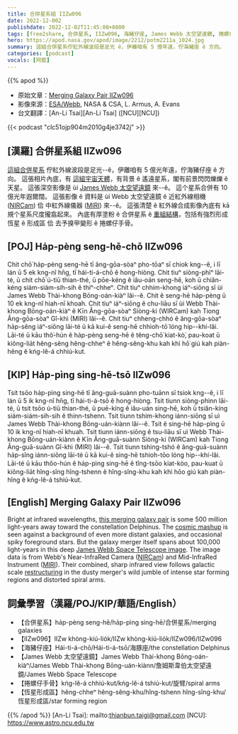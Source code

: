 ```yaml
---
title: 合併星系組 IIZw096
date: 2022-12-002
publishdate: 2022-12-02T11:45:00+0800
tags: [free2share, 合併星系, IIZw096, 海豬仔座, James Webb 太空望遠鏡, 捲螺仔手骨, 恆星形成區]
hero: https://apod.nasa.gov/apod/image/2212/potm2211a_1024.jpg
summary: 這組合併星系佇紅外線波段是足光 ê，伊離咱有 5 億年遠，佇海豬座 ê 方向。
categories: [podcast]
vocals: [阿錕]
---
```


{{% apod %}}

- 原始文章：[Merging Galaxy Pair IIZw096](https://apod.nasa.gov/apod/ap221202.html)
- 影像來源：[ESA/Webb](https://esawebb.org/), NASA & CSA, L. Armus, A. Evans
- 台文翻譯：[An-Li Tsai][An-Li Tsai] ([NCU][NCU])

{{< podcast "clc51ojp904m2010g4je3742j" >}}

## [漢羅] 合併星系組 IIZw096
[這組合併星系][this merging galaxy pair] 佇紅外線波段是足光--ê，伊離咱有 5 億光年遠，佇海豬仔座 ê 方向。 
這張相片內底，有 [這組宇宙天體][cosmic mashup]，有背景 ê 遙遠星系，閣有前景閃閃爍爍 ê 天星。
這張深空影像是 ùi [James Webb 太空望遠鏡][James Webb Space Telescope image] 來--ê。
這个星系合併有 10 億光年遐爾闊。
這張影像 ê 資料是 ùi Webb 太空望遠鏡 ê 近紅外線相機 ([NIRCam][NIRCam]) 佮 中紅外線儀器 ([MIRI][MIRI]) 來--ê。
這張清楚 ê 紅外線合成影像內底有 kā 規个星系尺度攏翕起來。
內底有厚塗粉 ê 合併星系 ê [重組結構][restructuring]，包括有強烈形成恆星 ê 形成區 佮 去予搝甲變形 ê 捲螺仔手骨。

## [POJ] Ha̍p-pèng seng-hē-chō IIZw096
Chit chō͘ ha̍p-pèng seng-hē tī âng-gōa-sòaⁿ pho-tōaⁿ sī chiok kng--ê, i lī lán ū 5 ek kng-nî hn̄g, tī hái-ti-á-chō ê hong-hiòng.
Chit tiuⁿ siòng-phìⁿ lāi-té, ū chit chō͘ ú-tiū thian-thé, ū pōe-kéng ê iâu-oán seng-hē, koh ū chiân-kéng siám-siám-sih-sih ê thiⁿ-chheⁿ.
Chit tiuⁿ chhim-khong iáⁿ-siōng sī ùi James Webb Thài-khong Bōng-oán-kiàⁿ lâi--ê.
Chit ê seng-hē ha̍p-pèng ū 10 ek kng-nî hiah-nī khoah.
Chit tiuⁿ iáⁿ-siōng ê chu-liāu sī ùi Webb Thài-khong Bōng-oán-kiàⁿ ê Kīn Âng-gōa-sòaⁿ Siòng-ki (WIRCam) kah Tiong Âng-gōa-sòaⁿ Gî-khì (MIRI) lâi--ê.
Chit tiuⁿ chheng-chhó ê âng-gōa-sòaⁿ ha̍p-sêng iáⁿ-siōng lāi-té ū kā kui-ê seng-hē chhioh-tō͘ lóng hip--khí-lâi.
Lāi-té ū kāu thô͘-hún ê ha̍p-pèng seng-hē ê têng-chō͘ kiat-kò͘, pau-koat ū kiông-lia̍t hêng-sêng hêng-chheⁿ ê hêng-sêng-khu kah khì hō͘ giú kah piàn-hêng ê kńg-lê-á chhiú-kut.


## [KIP] Ha̍p-pìng sing-hē-tsō IIZw096
Tsit tsōo ha̍p-pìng sing-hē tī âng-guā-suànn pho-tuānn sī tsiok kng--ê, i lī lán ū 5 ik kng-nî hn̄g, tī hái-ti-á-tsō ê hong-hiòng.
Tsit tiunn siòng-phìnn lāi-té, ū tsit tsōo ú-tiū thian-thé, ū puē-kíng ê iâu-uán sing-hē, koh ū tsiân-kíng siám-siám-sih-sih ê thinn-tshenn.
Tsit tiunn tshim-khong iánn-siōng sī uì James Webb Thài-khong Bōng-uán-kiànn lâi--ê.
Tsit ê sing-hē ha̍p-pìng ū 10 ik kng-nî hiah-nī khuah.
Tsit tiunn iánn-siōng ê tsu-liāu sī uì Webb Thài-khong Bōng-uán-kiànn ê Kīn Âng-guā-suànn Siòng-ki (WIRCam) kah Tiong Âng-guā-suànn Gî-khì (MIRI) lâi--ê.
Tsit tiunn tshing-tshó ê âng-guā-suànn ha̍p-sîng iánn-siōng lāi-té ū kā kui-ê sing-hē tshioh-tōo lóng hip--khí-lâi.
Lāi-té ū kāu thôo-hún ê ha̍p-pìng sing-hē ê tîng-tsōo kiat-kòo, pau-kuat ū kiông-lia̍t hîng-sîng hîng-tshenn ê hîng-sîng-khu kah khì hōo giú kah piàn-hîng ê kńg-lê-á tshiú-kut.

## [English] Merging Galaxy Pair IIZw096
Bright at infrared wavelengths, [this merging galaxy pair][this merging galaxy pair] is some 500 million light-years away toward the constellation Delphinus.
The [cosmic mashup][cosmic mashup] is seen against a background of even more distant galaxies, and occasional spiky foreground stars.
But the galaxy merger itself spans about 100,000 light-years in this deep [James Webb Space Telescope image][James Webb Space Telescope image].
The image data is from Webb's Near-InfraRed Camera ([NIRCam][NIRCam]) and Mid-InfraRed Instrument ([MIRI][MIRI]).
Their combined, sharp infrared view follows galactic scale [restructuring][restructuring] in the dusty merger's wild jumble of intense star forming regions and distorted spiral arms.

     
## 詞彙學習（漢羅/POJ/KIP/華語/English）
- 【合併星系】ha̍p-pèng seng-hē/ha̍p-pìng sing-hē/合併星系/merging galaxies
- 【IIZw096】IIZw khòng-kiú-lio̍k/IIZw khòng-kiú-lio̍k/IIZw096/IIZw096
- 【海豬仔座】Hái-ti-á-chō/Hái-ti-á-tsō/海豚座/the constellation Delphinus
- 【James Webb 太空望遠鏡】James Webb Thài-khong Bōng-oán-kiàⁿ/James Webb Thài-khong Bōng-uán-kiànn/詹姆斯韋伯太空望遠鏡/James Webb Space Telescope
- 【捲螺仔手骨】kńg-lê-á chhiú-kut/kńg-lê-á tshiú-kut/旋臂/spiral arms
- 【恆星形成區】hêng-chheⁿ hêng-sêng-khu/hîng-tshenn hîng-sîng-khu/恆星形成區/star forming region


{{% /apod %}}
[An-Li Tsai]: mailto:thianbun.taigi@gmail.com
[NCU]: https://www.astro.ncu.edu.tw

[copyright]: https://apod.nasa.gov/apod/fap/lib/about_apod.html#srapply
[License]: https://creativecommons.org/licenses/by/2.0/

[this merging galaxy pair]:https://arxiv.org/abs/2208.10647
[cosmic mashup]:https://esawebb.org/images/comparisons/potm2211a/
[James Webb Space Telescope image]:https://esawebb.org/images/potm2211a/
[NIRCam]:https://webbtelescope.org/contents/media/images/01FA0SZSEW1TZ51BHG0EGW2EZP
[MIRI]:https://webb.nasa.gov/content/observatory/instruments/miri.html
[restructuring]:https://apod.nasa.gov/apod/ap201203.html

